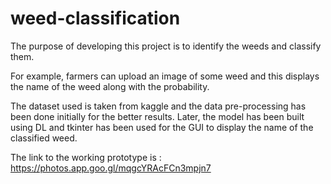 # weed-classification
The purpose of developing this project is to identify the weeds and classify them.

For example, farmers can upload an image of some weed and this displays the name of the weed along with the probability.

The dataset used is taken from kaggle and the data pre-processing has been done initially for the better results.
Later, the model has been built using DL and tkinter has been used for the GUI to display the name of the classified weed.

The link to the working prototype is : https://photos.app.goo.gl/mqgcYRAcFCn3mpjn7
